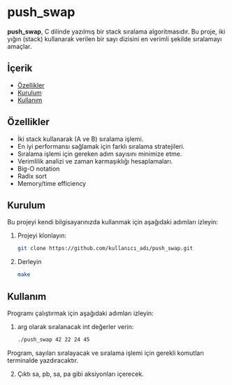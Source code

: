 # push_swap

**push_swap**, C dilinde yazılmış bir stack sıralama algoritmasıdır. Bu proje, iki yığın (stack) kullanarak verilen bir sayı dizisini en verimli şekilde sıralamayı amaçlar.

## İçerik

- [Özellikler](#özellikler)
- [Kurulum](#kurulum)
- [Kullanım](#kullanım)

## Özellikler

- İki stack kullanarak (A ve B) sıralama işlemi.
- En iyi performansı sağlamak için farklı sıralama stratejileri.
- Sıralama işlemi için gereken adım sayısını minimize etme.
- Verimlilik analizi ve zaman karmaşıklığı hesaplamaları.
- Big-O notation
- Radix sort
- Memory/time efficiency

## Kurulum

Bu projeyi kendi bilgisayarınızda kullanmak için aşağıdaki adımları izleyin:

1. Projeyi klonlayın:
   ```bash
   git clone https://github.com/kullanıcı_adı/push_swap.git
2. Derleyin
   ```bash
   make

## Kullanım

Programı çalıştırmak için aşağıdaki adımları izleyin:
1. arg olarak sıralanacak int değerler verin:
   ```bash
   ./push_swap 42 22 24 45
Program, sayıları sıralayacak ve sıralama işlemi için gerekli komutları terminalde yazdıracaktır.

2. Çıktı sa, pb, sa, pa gibi aksiyonları içerecek.
